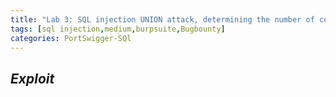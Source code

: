 ```yaml
---
title: "Lab 3: SQL injection UNION attack, determining the number of columns returned by the query"
tags: [sql injection,medium,burpsuite,Bugbounty]
categories: PortSwigger-SQl
---
```


## *Exploit*